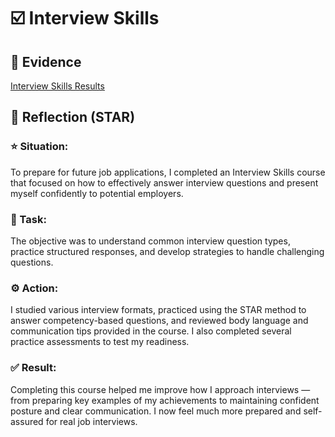 # ☑️ Interview Skills

## 📎 Evidence
[Interview Skills Results](./evidence/interview-skills.pdf)  

## 💬 Reflection (STAR)

### ⭐ Situation:
To prepare for future job applications, I completed an Interview Skills course that focused on how to effectively answer interview questions and present myself confidently to potential employers.

### 🎯 Task:
The objective was to understand common interview question types, practice structured responses, and develop strategies to handle challenging questions.

### ⚙️ Action:
I studied various interview formats, practiced using the STAR method to answer competency-based questions, and reviewed body language and communication tips provided in the course. I also completed several practice assessments to test my readiness.

### ✅ Result:
Completing this course helped me improve how I approach interviews — from preparing key examples of my achievements to maintaining confident posture and clear communication. I now feel much more prepared and self-assured for real job interviews.
